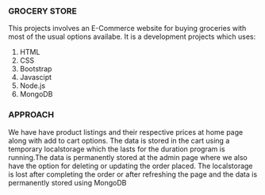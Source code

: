 ### GROCERY STORE

This projects involves an E-Commerce website for buying groceries with most of the usual options availabe.
It is a development projects which uses:
1. HTML
2. CSS
3. Bootstrap
4. Javascipt
5. Node.js
6. MongoDB


### APPROACH
We have have product listings and their respective prices at home page  along with add to cart options. The data is stored in the cart using a 
temporary localstorage which the lasts for the duration program is running.The data is permanently stored at the admin page where we also have 
the option for deleting or updating the order placed.
The localstorage is lost after completing the order or after refreshing the page and the data is permanently stored using MongoDB
